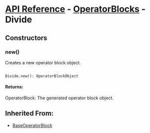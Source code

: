 # [API Reference](../../API.md) - [OperatorBlocks](../OperatorBlocks.md) - Divide

## Constructors

### new()

Creates a new operator block object.

```

Divide.new(): OperatorBlockObject

```

#### Returns:

OperatorBlock: The generated operator block object.

## Inherited From:

* [BaseOperatorBlock](BaseOperatorBlock.md)
